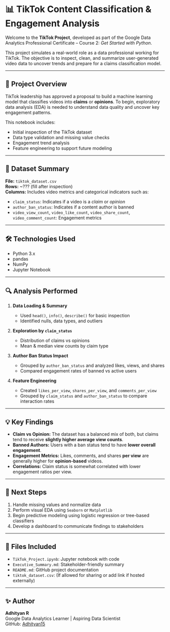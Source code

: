 # 📊 TikTok Content Classification & Engagement Analysis

Welcome to the **TikTok Project**, developed as part of the Google Data Analytics Professional Certificate – Course 2: *Get Started with Python*.

This project simulates a real-world role as a data professional working for TikTok. The objective is to inspect, clean, and summarize user-generated video data to uncover trends and prepare for a claims classification model.

---

## 🧾 Project Overview

TikTok leadership has approved a proposal to build a machine learning model that classifies videos into **claims** or **opinions**. To begin, exploratory data analysis (EDA) is needed to understand data quality and uncover key engagement patterns.

This notebook includes:

- Initial inspection of the TikTok dataset
- Data type validation and missing value checks
- Engagement trend analysis
- Feature engineering to support future modeling

---

## 📁 Dataset Summary

**File:** `tiktok_dataset.csv`  
**Rows:** ~??? (fill after inspection)  
**Columns:** Includes video metrics and categorical indicators such as:

- `claim_status`: Indicates if a video is a *claim* or *opinion*
- `author_ban_status`: Indicates if a content author is banned
- `video_view_count`, `video_like_count`, `video_share_count`, `video_comment_count`: Engagement metrics

---

## 🛠️ Technologies Used

- Python 3.x
- pandas
- NumPy
- Jupyter Notebook

---

## 🔍 Analysis Performed

1. **Data Loading & Summary**
   - Used `head()`, `info()`, `describe()` for basic inspection
   - Identified nulls, data types, and outliers

2. **Exploration by `claim_status`**
   - Distribution of claims vs opinions
   - Mean & median view counts by claim type

3. **Author Ban Status Impact**
   - Grouped by `author_ban_status` and analyzed likes, views, and shares
   - Compared engagement rates of banned vs active users

4. **Feature Engineering**
   - Created `likes_per_view`, `shares_per_view`, and `comments_per_view`
   - Grouped by `claim_status` and `author_ban_status` to compare interaction rates

---

## 💡 Key Findings

- **Claim vs Opinion:** The dataset has a balanced mix of both, but claims tend to receive **slightly higher average view counts**.
- **Banned Authors:** Users with a ban status tend to have **lower overall engagement**.
- **Engagement Metrics:** Likes, comments, and shares **per view** are generally higher for **opinion-based** videos.
- **Correlations:** Claim status is somewhat correlated with lower engagement ratios per view.

---

## 🚀 Next Steps

1. Handle missing values and normalize data
2. Perform visual EDA using `Seaborn` or `Matplotlib`
3. Begin predictive modeling using logistic regression or tree-based classifiers
4. Develop a dashboard to communicate findings to stakeholders

---

## 📎 Files Included

- `TikTok_Project.ipynb`: Jupyter notebook with code
- `Executive_Summary.md`: Stakeholder-friendly summary
- `README.md`: GitHub project documentation
- `tiktok_dataset.csv`: (If allowed for sharing or add link if hosted externally)

---

## ✨ Author

**Adhityan R**  
Google Data Analytics Learner | Aspiring Data Scientist  
GitHub: [Adhityan15](https://github.com/Adhityan15)
